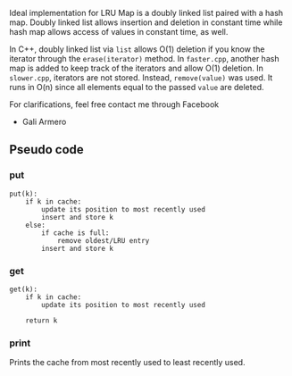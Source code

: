 Ideal implementation for LRU Map is a doubly linked list paired with a hash map. Doubly linked list allows insertion and deletion in constant time while hash map allows access of values in constant time, as well.

In C++, doubly linked list via `list` allows O(1) deletion if you know the iterator through the `erase(iterator)` method. In `faster.cpp`, another hash map is added to keep track of the iterators and allow O(1) deletion. In `slower.cpp`, iterators are not stored. Instead, `remove(value)` was used. It runs in O(n) since all elements equal to the passed `value` are deleted.

For clarifications, feel free contact me through Facebook

- Gali Armero

## Pseudo code

### put
```
put(k):
    if k in cache:
        update its position to most recently used
        insert and store k
    else:
        if cache is full:
            remove oldest/LRU entry
        insert and store k
```

### get
```
get(k):
    if k in cache:
        update its position to most recently used
    
    return k
```

### print
Prints the cache from most recently used to least recently used.